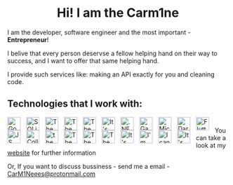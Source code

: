 # <center>Hi! I am the Carm1ne</center>

I am the developer, software engineer and the most important - <b>Entrepreneur</b>!

I belive that every person deservse a fellow helping hand on their way to
success, and I want to offer that same helping hand.

I provide such services like: making an API exactly for you and cleaning code.

## Technologies that I work with:

<img align="left" alt="Go Lang" width="30px" src="https://cdn.jsdelivr.net/gh/devicons/devicon/icons/go/go-original-wordmark.svg" style="padding-right:10px;" />
<img align="left" alt="SQLite" width="30px" src="https://cdn.jsdelivr.net/gh/devicons/devicon/icons/sqlite/sqlite-original.svg" style="padding-right:10px;" />
<img align="left" alt="The Goat of servers" width="30px" src="https://cdn.jsdelivr.net/gh/devicons/devicon/icons/nginx/nginx-original.svg" style="padding-right:10px;" />
<img align="left" alt="The Goat Of programming" width="30px" src="https://cdn.jsdelivr.net/gh/devicons/devicon/icons/c/c-plain.svg" style="padding-right:10px;" />
<img align="left" alt="The Cooler goat of programming" width="30px" src="https://cdn.jsdelivr.net/gh/devicons/devicon/icons/cplusplus/cplusplus-plain.svg" style="padding-right:10px;" />
<img align="left" alt="It's Microsoft..." width="30px" src="https://cdn.jsdelivr.net/gh/devicons/devicon/icons/csharp/csharp-plain.svg" style="padding-right:10px;" />
<img align="left" alt=".NET" width="30px" src="https://cdn.jsdelivr.net/gh/devicons/devicon/icons/dotnetcore/dotnetcore-original.svg" style="padding-right:10px;" />
<img align="left" alt="Ganoo/Linucs" width="30px" src="https://cdn.jsdelivr.net/gh/devicons/devicon/icons/linux/linux-original.svg" style="padding-right:10px;" />
<img align="left" alt="Microsoft/Windows" width="30px" src="https://cdn.jsdelivr.net/gh/devicons/devicon/icons/windows8/windows8-original.svg" style="padding-right:10px;" />
<img align="left" alt="Dart" width="30px" src="https://cdn.jsdelivr.net/gh/devicons/devicon/icons/dart/dart-original.svg" style="padding-right:10px;" />
<img align="left" alt="Flutter" width="30px" src="https://cdn.jsdelivr.net/gh/devicons/devicon/icons/flutter/flutter-original.svg" style="padding-right:10px;" />
<img align="left" alt="JS" width="30px" src="https://cdn.jsdelivr.net/gh/devicons/devicon/icons/javascript/javascript-original.svg" style="padding-right:10px;" />
<img align="left" alt="Coller JS" width="30px" src="https://cdn.jsdelivr.net/gh/devicons/devicon/icons/typescript/typescript-original.svg" style="padding-right:10px;" />
<img align="left" alt="the GOAT of the WEB" width="30px" src="https://cdn.jsdelivr.net/gh/devicons/devicon/icons/html5/html5-original.svg" style="padding-right:10px;" />
<img align="left" alt="The stylelist of the GOAT of the WEB" width="30px" src="https://cdn.jsdelivr.net/gh/devicons/devicon/icons/css3/css3-original.svg" style="padding-right:10px;" />
<img align="left" alt="The Ganoo/ScriptLanguage" width="30px" src="https://cdn.jsdelivr.net/gh/devicons/devicon/icons/bash/bash-original.svg" style="padding-right:10px;" />
<img align="left" alt="The 'I love unnecessary js on my website'" width="30px" src="https://cdn.jsdelivr.net/gh/devicons/devicon/icons/nextjs/nextjs-original-wordmark.svg" style="padding-right:10px;" />
<img align="left" alt="It's Facebook..." width="30px" src="https://cdn.jsdelivr.net/gh/devicons/devicon/icons/react/react-original.svg" style="padding-right:10px;" />
<img align="left" alt="I'm better than you because I use VIM" width="30px" src="https://cdn.jsdelivr.net/gh/devicons/devicon/icons/vim/vim-original.svg" style="padding-right:10px;" />
<img align="left" alt="I can't come up with the funny..." width="30px" src="https://cdn.jsdelivr.net/gh/devicons/devicon/icons/nodejs/nodejs-original.svg" style="padding-right:10px;" />
<img align="left" alt="It's Microsoft again..." width="30px" src="https://cdn.jsdelivr.net/gh/devicons/devicon/icons/git/git-original.svg" style="padding-right:10px;" />

#

You can take a look at my [website](https://thisisthecarm1ne.github.io/) for further information

Or, If you want to discuss bussiness  - send me a email - CarM1Neees@protonmail.com
